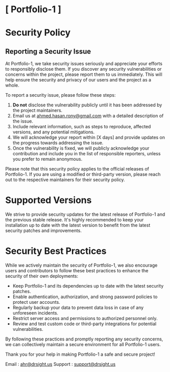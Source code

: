 # [ Portfolio-1 ]

# Security Policy

## Reporting a Security Issue

At Portfolio-1, we take security issues seriously and appreciate your efforts to responsibly disclose them. If you discover any security vulnerabilities or concerns within the project, please report them to us immediately. This will help ensure the security and privacy of our users and the project as a whole.

To report a security issue, please follow these steps:

1. **Do not** disclose the vulnerability publicly until it has been addressed by the project maintainers.
2. Email us at [ahmed.hasan.rony@gmail.com](mailto:ahmed.hasan.rony@gmail.com) with a detailed description of the issue.
3. Include relevant information, such as steps to reproduce, affected versions, and any potential mitigations.
4. We will acknowledge your report within [X days] and provide updates on the progress towards addressing the issue.
5. Once the vulnerability is fixed, we will publicly acknowledge your contribution and include you in the list of responsible reporters, unless you prefer to remain anonymous.

Please note that this security policy applies to the official releases of Portfolio-1. If you are using a modified or third-party version, please reach out to the respective maintainers for their security policy.

# Supported Versions

We strive to provide security updates for the latest release of Portfolio-1 and the previous stable release. It's highly recommended to keep your installation up to date with the latest version to benefit from the latest security patches and improvements.

# Security Best Practices

While we actively maintain the security of Portfolio-1, we also encourage users and contributors to follow these best practices to enhance the security of their own deployments:

- Keep Portfolio-1 and its dependencies up to date with the latest security patches.
- Enable authentication, authorization, and strong password policies to protect user accounts.
- Regularly backup your data to prevent data loss in case of any unforeseen incidents.
- Restrict server access and permissions to authorized personnel only.
- Review and test custom code or third-party integrations for potential vulnerabilities.

By following these practices and promptly reporting any security concerns, we can collectively maintain a secure environment for all Portfolio-1 users.

Thank you for your help in making Portfolio-1 a safe and secure project!

Email : [ahr@drsight.us](mailto:ahr@drsight.us)
Support : [support@drsight.us](mailto:support@drsight.us)


